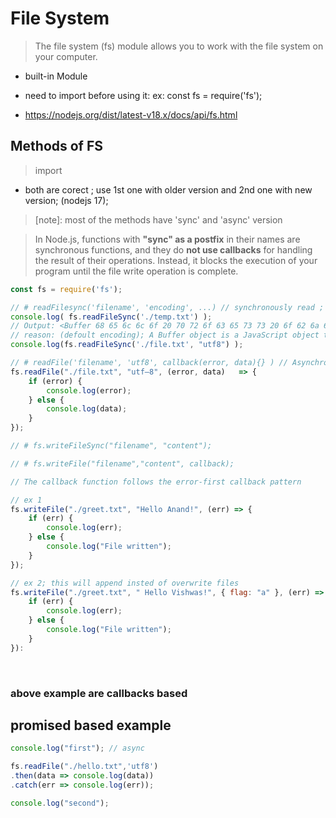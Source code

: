 # File System

> The file system (fs) module allows you to work with the file system on your computer.

- built-in Module
- need to import before using it: ex: const fs = require('fs');

- https://nodejs.org/dist/latest-v18.x/docs/api/fs.html 

## Methods of  FS
> import 
<!-- const fs = require("node:fs"); const fs = require("fs"); -->
- both are corect ; use 1st one with older version and 2nd one with new version; (nodejs 17);

> [note]: most of the methods have 'sync' and 'async' version 

> In Node.js, functions with **"sync" as a postfix** in their names are synchronous functions, and they do **not use callbacks** for handling the result of their operations. 
> Instead, it blocks the execution of your program until the file write operation is complete.

``` JavaScript
const fs = require('fs'); 
```

``` JavaScript
// # readFilesync('filename', 'encoding', ...) // synchronously read ; js will wait for its completion.
console.log( fs.readFileSync('./temp.txt') );
// Output: <Buffer 68 65 6c 6c 6f 20 70 72 6f 63 65 73 73 20 6f 62 6a 65 63 74>
// reason: (defoult encoding); A Buffer object is a JavaScript object that represents a sequence of bytes. The numbers that you are seeing are the hexadecimal representation of the bytes in the Buffer object
console.log(fs.readFileSync('./file.txt', "utf8") );

// # readFile('filename', 'utf8', callback(error, data){} ) // Asynchronous read ; error first callback pattern ; 
fs.readFile("./file.txt", "utf—8", (error, data)   => {
    if (error) {
        console.log(error);
    } else {
        console.log(data);
    }
});

```

```javascript
// # fs.writeFileSync("filename", "content");

// # fs.writeFile("filename","content", callback); 

// The callback function follows the error-first callback pattern

// ex 1
fs.writeFile("./greet.txt", "Hello Anand!", (err) => {
    if (err) {
        console.log(err);
    } else {
        console.log("File written");
    }
});

// ex 2; this will append insted of overwrite files
fs.writeFile("./greet.txt", " Hello Vishwas!", { flag: "a" }, (err) => {
    if (err) {
        console.log(err);
    } else {
        console.log("File written");
    }
}):
```

<br/>

### above example are callbacks based

## promised based example

```javascript
console.log("first"); // async

fs.readFile("./hello.txt",'utf8')
.then(data => console.log(data))
.catch(err => console.log(err));

console.log("second");

```
